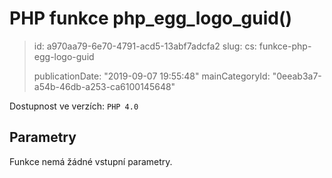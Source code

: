 PHP funkce php_egg_logo_guid()
==============================

> id: a970aa79-6e70-4791-acd5-13abf7adcfa2
> slug:
> 	cs: funkce-php-egg-logo-guid
> 
> publicationDate: "2019-09-07 19:55:48"
> mainCategoryId: "0eeab3a7-a54b-46db-a253-ca6100145648"

Dostupnost ve verzích: `PHP 4.0`

Parametry
--------------

Funkce nemá žádné vstupní parametry.
